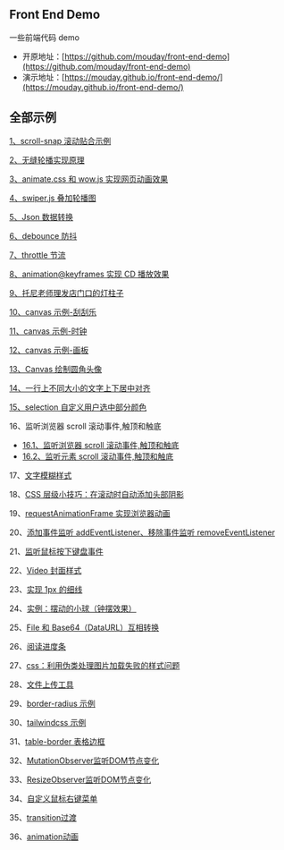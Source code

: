 ## Front End Demo

一些前端代码 demo

- 开原地址：[https://github.com/mouday/front-end-demo](https://github.com/mouday/front-end-demo)
- 演示地址：[https://mouday.github.io/front-end-demo/](https://mouday.github.io/front-end-demo/)

## 全部示例

[1、scroll-snap 滚动贴合示例](scroll-snap.html)

[2、无缝轮播实现原理](swiper.html)

[3、animate.css 和 wow.js 实现网页动画效果](animate-wow.html)

[4、swiper.js 叠加轮播图](swiperjs.html)

[5、Json 数据转换](json-convert/dist/index.html)

[6、debounce 防抖](debounce-demo.html)

[7、throttle 节流](throttle-demo.html)

[8、animation@keyframes 实现 CD 播放效果](animation-keyframes.html)

[9、托尼老师理发店门口的灯柱子](css-repeating-linear-gradient/index.html)

[10、canvas 示例-刮刮乐](canvas/canvas-scrape.html)

[11、canvas 示例-时钟](canvas/canvas-clock.html)

[12、canvas 示例-画板](canvas/canvas-draw.html)

[13、Canvas 绘制圆角头像](canvas/canvas-avatar.html)

[14、一行上不同大小的文字上下居中对齐](one-line-text.html)

[15、selection 自定义用户选中部分颜色](selection.html)

16、监听浏览器 scroll 滚动事件,触顶和触底

- [16.1、监听浏览器 scroll 滚动事件,触顶和触底](scroll-event/scroll-event-document.html)
- [16.2、监听元素 scroll 滚动事件,触顶和触底](scroll-event/scroll-event-element.html)

17、[文字模糊样式](css-filter.html)

18、[CSS 层级小技巧：在滚动时自动添加头部阴影](CSS-auto-header-shadow.html)

19、[requestAnimationFrame 实现浏览器动画](requestAnimationFrame.html)

20、[添加事件监听 addEventListener、移除事件监听 removeEventListener](eventListener.html)

21、[监听鼠标按下键盘事件](EventListener-keydown.html)

22、[Video 封面样式](video/index.html)

23、[实现 1px 的细线](1px.html)

24、[实例：摆动的小球（钟摆效果）](clock.html)

25、[File 和 Base64（DataURL）互相转换](base64-file/base64-file.html)

26、[阅读进度条](progress-bar/index.html)

27、[css：利用伪类处理图片加载失败的样式问题](image-error/index.html)

28、[文件上传工具](post-file/post-file.html)

29、[border-radius 示例](border-radius.html)

30、[tailwindcss 示例](tailwindcss-demo.html)

31、[table-border 表格边框 ](table-border.html)

32、[MutationObserver监听DOM节点变化](MutationObserver.html)

33、[ResizeObserver监听DOM节点变化](ResizeObserver-demo.html)

34、[自定义鼠标右键菜单](oncontextmenu.html)

35、[transition过渡](transition/index.html)

36、[animation动画](animation/index.html)
